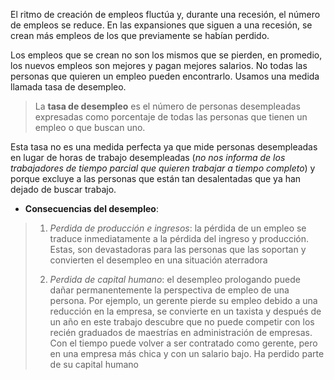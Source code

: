 El ritmo de creación de empleos fluctúa y, durante una recesión, el número de empleos se reduce. En las expansiones que siguen a una recesión, se crean más empleos de los que previamente se habían perdido.

Los empleos que se crean no son los mismos que se pierden, en promedio, los nuevos empleos  son mejores y pagan mejores salarios. No todas las personas que quieren un empleo pueden encontrarlo. Usamos una medida llamada tasa de desempleo.

> La **tasa de desempleo** es el número de personas desempleadas expresadas como porcentaje de todas las personas que tienen un empleo o que buscan uno.

 Esta tasa no es una medida perfecta ya que mide personas desempleadas en lugar de horas de trabajo desempleadas (*no nos informa de los trabajadores de tiempo parcial que quieren trabajar a tiempo completo*) y porque excluye a las personas que están tan desalentadas que ya han dejado de buscar trabajo.

* **Consecuencias del desempleo**: 
> 1. *Perdida de producción e ingresos*: la pérdida de un empleo se traduce inmediatamente a la pérdida del ingreso y producción. Estas, son devastadoras para las personas que las soportan y convierten el desempleo en una situación aterradora
> 
> 2. *Perdida de capital humano*:  el desempleo prologando puede dañar permanentemente la perspectiva de empleo de una persona. Por ejemplo, un gerente pierde su empleo debido a una reducción en la empresa, se convierte en un taxista y después de un año en este trabajo descubre que no puede competir con los recién graduados de maestrías en administración de empresas. Con el tiempo puede volver a ser contratado como gerente, pero en una empresa más chica y con un salario bajo. Ha perdido parte de su capital humano
